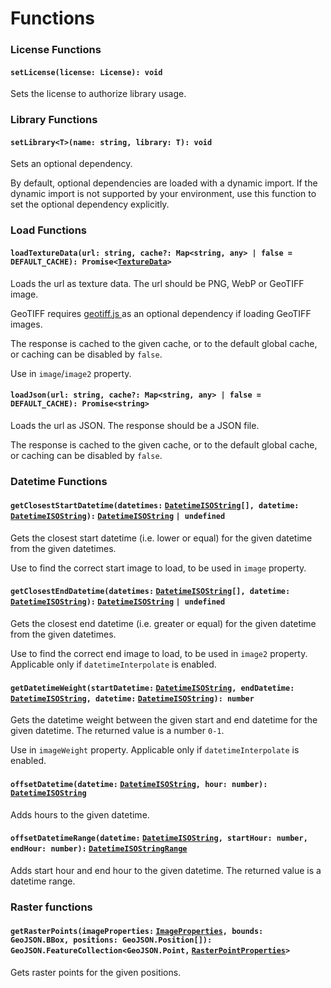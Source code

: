 # Functions

### License Functions

#### `setLicense(license: License): void`

Sets the license to authorize library usage.

### Library Functions

#### `setLibrary<T>(name: string, library: T): void`

Sets an optional dependency.

By default, optional dependencies are loaded with a dynamic import. If the dynamic import is not supported by your environment, use this function to set the optional dependency explicitly.

### Load Functions

#### `loadTextureData(url: string, cache?: Map<string, any> | false = DEFAULT_CACHE): Promise<`[`TextureData`](types.md#texturedata)`>`

Loads the url as texture data. The url should be PNG, WebP or GeoTIFF image.

GeoTIFF requires [geotiff.js ](https://github.com/geotiffjs/geotiff.js/)as an optional dependency if loading GeoTIFF images.

The response is cached to the given cache, or to the default global cache, or caching can be disabled by `false`.

Use in `image`/`image2` property.

#### `loadJson(url: string, cache?: Map<string, any> | false = DEFAULT_CACHE): Promise<string>`

Loads the url as JSON. The response should be a JSON file.

The response is cached to the given cache, or to the default global cache, or caching can be disabled by `false`.

### Datetime Functions

#### `getClosestStartDatetime(datetimes:` [`DatetimeISOString`](types.md#datetimeisostring)`[], datetime:` [`DatetimeISOString`](types.md#datetimeisostring)`):` [`DatetimeISOString`](types.md#datetimeisostring) `| undefined`

Gets the closest start datetime (i.e. lower or equal) for the given datetime from the given datetimes.

Use to find the correct start image to load, to be used in `image` property.

#### `getClosestEndDatetime(datetimes:` [`DatetimeISOString`](types.md#datetimeisostring)`[], datetime:` [`DatetimeISOString`](types.md#datetimeisostring)`):` [`DatetimeISOString`](types.md#datetimeisostring) `| undefined`

Gets the closest end datetime (i.e. greater or equal) for the given datetime from the given datetimes.

Use to find the correct end image to load, to be used in `image2` property. Applicable only if `datetimeInterpolate` is enabled.

#### `getDatetimeWeight(startDatetime:` [`DatetimeISOString`](types.md#datetimeisostring)`, endDatetime:` [`DatetimeISOString`](types.md#datetimeisostring)`, datetime:` [`DatetimeISOString`](types.md#datetimeisostring)`): number`

Gets the datetime weight between the given start and end datetime for the given datetime. The returned value is a number `0-1`.

Use in `imageWeight` property. Applicable only if `datetimeInterpolate` is enabled.

#### `offsetDatetime(datetime:` [`DatetimeISOString`](types.md#datetimeisostring)`, hour: number):` [`DatetimeISOString`](types.md#datetimeisostring)

Adds hours to the given datetime.

#### `offsetDatetimeRange(datetime:` [`DatetimeISOString`](types.md#datetimeisostring)`, startHour: number, endHour: number):` [`DatetimeISOStringRange`](types.md#datetimeisostringrange)

Adds start hour and end hour to the given datetime. The returned value is a datetime range.

### Raster functions

#### `getRasterPoints(imageProperties:` [`ImageProperties`](types.md#imageproperties)`, bounds: GeoJSON.BBox, positions: GeoJSON.Position[]): GeoJSON.FeatureCollection<GeoJSON.Point,` [`RasterPointProperties`](types.md#rasterpointproperties)`>`

Gets raster points for the given positions.

